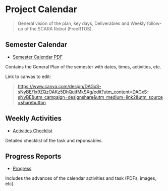 # Project Calendar

> General vision of the plan, key days, Deliverables and Weekly follow-up of the SCARA Robot (FreeRTOS).



## Semester Calendar
- [Semester Calendar PDF]()

Contains the General Plan of the semester with dates, times, activities, etc.

Link to canvas to edit: 
> https://www.canva.com/design/DAGxS-sNyBE/1x9ZQzOAKz5DhQujfMkSXg/edit?utm_content=DAGxS-sNyBE&utm_campaign=designshare&utm_medium=link2&utm_source=sharebutton



## Weekly Activities
- [Activities Checklist](Activities_Checklist.md)

Detailed checklist of the task and reponsables.



## Progress Reports
- [Progress](Progress/)

Includes the advances of the calendar activities and task (PDFs, images, etc).


